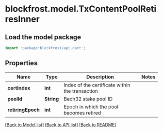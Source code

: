 # blockfrost.model.TxContentPoolRetiresInner

## Load the model package
```dart
import 'package:blockfrost/api.dart';
```

## Properties
Name | Type | Description | Notes
------------ | ------------- | ------------- | -------------
**certIndex** | **int** | Index of the certificate within the transaction | 
**poolId** | **String** | Bech32 stake pool ID | 
**retiringEpoch** | **int** | Epoch in which the pool becomes retired | 

[[Back to Model list]](../README.md#documentation-for-models) [[Back to API list]](../README.md#documentation-for-api-endpoints) [[Back to README]](../README.md)


